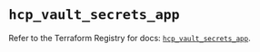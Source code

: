 # `hcp_vault_secrets_app`

Refer to the Terraform Registry for docs: [`hcp_vault_secrets_app`](https://registry.terraform.io/providers/hashicorp/hcp/0.95.1/docs/resources/vault_secrets_app).
